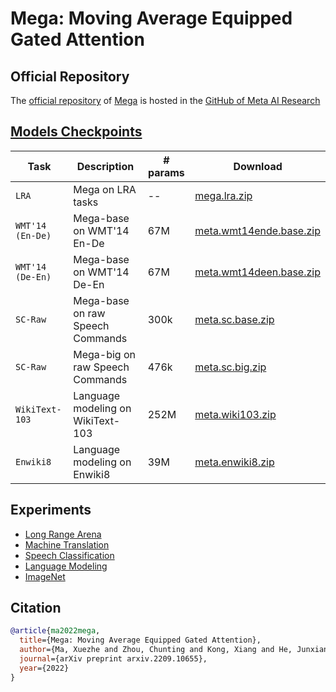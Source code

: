 # Mega: Moving Average Equipped Gated Attention

## Official Repository
The [official repository](https://github.com/facebookresearch/mega) of [Mega](https://arxiv.org/abs/2209.10655) is hosted in the [GitHub of Meta AI Research](https://github.com/facebookresearch/)


## [Models Checkpoints](https://drive.google.com/drive/folders/1er9ZyeXHmvHPk_lvLExlx25yuHt_ok3l?usp=sharing)
Task | Description | # params | Download
---|---|---|---
`LRA` | Mega on LRA tasks | -- | [mega.lra.zip](https://drive.google.com/file/d/16waj3AslaTHuCxokXJFFuRwygi8P9Wd4/view?usp=sharing)
`WMT'14 (En-De)` | Mega-base on WMT'14 En-De | 67M | [meta.wmt14ende.base.zip]()
`WMT'14 (De-En)` | Mega-base on WMT'14 De-En | 67M | [meta.wmt14deen.base.zip]()
`SC-Raw` | Mega-base on raw Speech Commands | 300k | [meta.sc.base.zip](https://drive.google.com/file/d/1NANfdH_iBnliPfAwLlrc-B3_sJe_bM2V/view?usp=sharing)
`SC-Raw` | Mega-big on raw Speech Commands | 476k | [meta.sc.big.zip](https://drive.google.com/file/d/1NANfdH_iBnliPfAwLlrc-B3_sJe_bM2V/view?usp=sharing)
`WikiText-103` | Language modeling on WikiText-103 | 252M |[meta.wiki103.zip]()
`Enwiki8` | Language modeling on Enwiki8 | 39M | [meta.enwiki8.zip]()


## Experiments

- [Long Range Arena](README.lra.md)
- [Machine Translation](README.mt.md)
- [Speech Classification](README.sc.md)
- [Language Modeling](README.lm.md)
- [ImageNet](https://github.com/xuezhemax/mega-image)


## Citation

```bibtex
@article{ma2022mega,
  title={Mega: Moving Average Equipped Gated Attention},
  author={Ma, Xuezhe and Zhou, Chunting and Kong, Xiang and He, Junxian and Gui, Liangke and Neubig, Graham and May, Jonathan and Zettlemoyer, Luke},
  journal={arXiv preprint arxiv.2209.10655},
  year={2022}
}
```